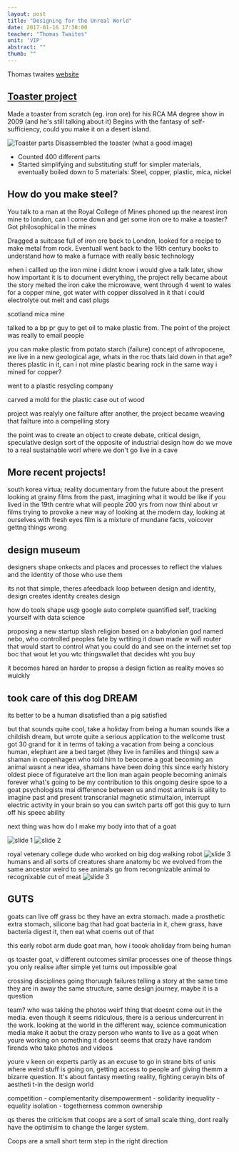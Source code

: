 ```yaml
---
layout: post
title: "Designing for the Unreal World"
date: 2017-01-16 17:30:00
teacher: "Thomas Twaites"
unit: 'VIP'
abstract: ""
thumb: ""
---
```


Thomas twaites [website](http://www.thomasthwaites.com/)

## [Toaster project](http://www.thetoasterproject.org/page2.htm)

Made a toaster from scratch (eg. iron ore) for his RCA MA degree show in 2009 (and he's still talking about it)
Begins with the fantasy of self-sufficiency, could you make it on a desert island.

![Toaster parts](/notes/assets/thomas-twaites-toaster.jpg)
Disassembled the toaster (what a good image)

- Counted 400 different parts
- Started simplifying and substituting stuff for simpler materials, eventually boiled down to 5 materials: Steel, copper, plastic, mica, nickel

## How do you make steel?

You talk to a man at the Royal College of Mines
phoned up the nearest iron mine to london, can I come down and get some iron ore to make a toaster? Got philosophical in the mines

Dragged a suitcase full of iron ore back to London, looked for a recipe to make metal from rock.
Eventuall went back to the 16th century books to understand how to make a furnace with really basic technology

when i callled up the iron mine i didnt know i would give a talk later, show how important it is to document everything, the project relly became about the story 
melted the iron cake the microwave, went through 4
went to wales for a copper mine, got water with copper dissolved in it that i could electrolyte out melt and cast plugs

scotland mica mine

talked to a bp pr guy to get oil to make plastic from. The point of the project was really to email people

you can make plastic from potato starch (failure)
concept of athropocene, we live in a new geological age, whats in the roc thats laid down in that age? theres plastic in it, can i not mine plastic bearing rock in the same way i mined for copper?

went to a plastic resycling company

carved a mold for the plastic case out of wood

project was realyly one failture after another, the project became weaving that failture into a compelling story

the point was to create an object to create debate, critical design, speculative design
sort of the opposite of industrial design
how do we move to a real sustainable worl where we don't go live in a cave

## More recent projects!

south korea
virtua; reality documentary from the future about the present
looking at grainy films from the past, imagining what it would be like if you lived in the 19th centre
what will people 200 yrs from now thinl about vr films
trying to provoke a new way of looking at the modern day, looking at ourselves with fresh eyes
film is a mixture of mundane facts, voicover gettng things wrong

## design museum
designers shape onkects and places and processes to reflect the vlalues and the identity of those who use them

its not that simple, theres afeedback loop between design and identity, design creates identity creates design

how do tools shape us@ google auto complete
quantified self, tracking yourself with data science

proposing a new startup slash religion based on a babylonian god named nebo, who controlled peoples fate by wrtiting it down
made w wifi router that would start to control what you could do and see on the internet
set top boc that wout let you wtc thingswallet that decides wht you buy

it becomes hared an harder to propse a design fiction as reality moves so wuickly

##  took care of this dog DREAM
its better to be a human disatisfied than a pig satisfied

but that sounds quite cool, take a holiday from being a human
sounds like a childish dream, but wrote quite a serious application to the wellcome trust
got 30 grand for it
in terms of taking a vacation from being a concious human, elephant are a bed target (they live in families and things)
saw a shaman in copenhagen who told him to beocome a goat
becoming an animal wasnt a new idea, shamans have been doing this since early history
oldest piece of figurateive art the lion man
again people becoming animals forever
what's going to be my contribution to this ongoing desire
spoe to a goat psychologists
mai difference between us and most animals is aility to imagine past and present
transcranial magnetic stimultaion, interrupt electric activity in your brain so you can switch parts off
got this guy to turn off his speec ability

next thing was how do I make my body into that of a goat

![slide 1](/notes/assets/thomas-twaites-1.jpg)
![slide 2](/notes/assets/thomas-twaites-2.jpg)



royal vetenary college dude who worked on big dog walking robot
![slide 3](/notes/assets/thomas-twaites-3.jpg)
humans and all sorts of creatures share anatomy bc we evolved from the same ancestor
weird to see animals go from recongnizable animal to recognixable cut of meat
![slide 3](/notes/assets/thomas-twaites-4.jpg)

## GUTS
goats can live off grass bc they have an extra stomach. made a prosthetic extra stomach, silicone bag that had goat bacteria in it, chew grass, have bacteria digest it, then eat what coems out of that

this early robot arm dude
goat man, how i toook aholiday from being human

qs
toaster goat, v different outcomes similar processes
one of theose things you only realise after
simple yet turns out impossible goal

crossing disciplines
going thoruugh failures
telling a story at the same time
they are in away the same structure, same design journey, maybe it is a question

team? who was taking the photos
weirf thing that doesnt come out in the media. even though it seems ridiculous, there is a serious undercurrent in the work. looking at the world in the different way, science communication
media make it aobut the crazy person who wants to live as a goat
when youre working on something it doesnt seems that crazy 
have random firends who take photos and videos

youre v keen on experts
partly as an excuse to go in strane bits of unis where weird stuff is going on, getting access to people anf giving themm a bizarre question. It's about fantasy meeting reality, fighting cerayin bits of aestheti t-in the design world


competition - complementarity
disempowerment - solidarity
inequality - equality
isolation - togetherness
common ownership

qs
theres the criticism that coops are a sort of small scale thing, dont really have the optimisim to change the larger system.

Coops are a small short term step in the right direction